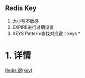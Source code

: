 Redis Key
---

1. 大小写不敏感
2. EXPIRE进行过期设置
3. KEYS Pattern:查找对应键：keys *

# 1. 详情
<a href = "https://www.runoob.com/redis/redis-keys.html">Redis 键(key)</a>